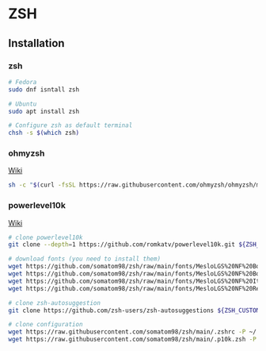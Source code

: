 # ZSH

## Installation

### zsh
```sh
# Fedora
sudo dnf isntall zsh

# Ubuntu
sudo apt install zsh

# Configure zsh as default terminal
chsh -s $(which zsh)
```

### ohmyzsh

[Wiki](https://github.com/ohmyzsh/ohmyzsh/wiki)
```sh
sh -c "$(curl -fsSL https://raw.githubusercontent.com/ohmyzsh/ohmyzsh/master/tools/install.sh)"
```

### powerlevel10k

[Wiki](https://github.com/romkatv/powerlevel10k)
```sh
# clone powerlevel10k
git clone --depth=1 https://github.com/romkatv/powerlevel10k.git ${ZSH_CUSTOM:-$HOME/.oh-my-zsh/custom}/themes/powerlevel10k

# download fonts (you need to install them)
wget https://github.com/somatom98/zsh/raw/main/fonts/MesloLGS%20NF%20Bold%20Italic.ttf
wget https://github.com/somatom98/zsh/raw/main/fonts/MesloLGS%20NF%20Bold.ttf
wget https://github.com/somatom98/zsh/raw/main/fonts/MesloLGS%20NF%20Italic.ttf
wget https://github.com/somatom98/zsh/raw/main/fonts/MesloLGS%20NF%20Regular.ttf

# clone zsh-autosuggestion
git clone https://github.com/zsh-users/zsh-autosuggestions ${ZSH_CUSTOM:-~/.oh-my-zsh/custom}/plugins/zsh-autosuggestions

# clone configuration
wget https://raw.githubusercontent.com/somatom98/zsh/main/.zshrc -P ~/
wget https://raw.githubusercontent.com/somatom98/zsh/main/.p10k.zsh -P ~/
```


